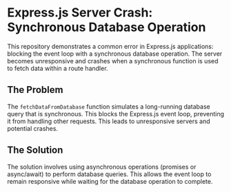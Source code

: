 # Express.js Server Crash: Synchronous Database Operation

This repository demonstrates a common error in Express.js applications: blocking the event loop with a synchronous database operation.  The server becomes unresponsive and crashes when a synchronous function is used to fetch data within a route handler.

## The Problem

The `fetchDataFromDatabase` function simulates a long-running database query that is synchronous. This blocks the Express.js event loop, preventing it from handling other requests.  This leads to unresponsive servers and potential crashes.

## The Solution

The solution involves using asynchronous operations (promises or async/await) to perform database queries.  This allows the event loop to remain responsive while waiting for the database operation to complete.
